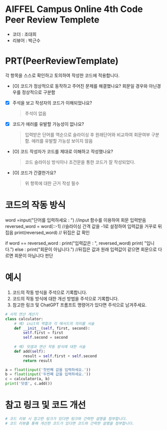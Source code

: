 # AIFFEL Campus Online 4th Code Peer Review Templete
- 코더 : 조대희
- 리뷰어 : 박근수


# PRT(PeerReviewTemplate) 
각 항목을 스스로 확인하고 토의하여 작성한 코드에 적용합니다.

- [O] 코드가 정상적으로 동작하고 주어진 문제를 해결했나요?
  회문일 경우와 아닌경우를 정상적으로 구분함
- [X] 주석을 보고 작성자의 코드가 이해되었나요?
  > 주석이 없음
- [X] 코드가 에러를 유발할 가능성이 없나요?
  >입력받은 단어를 역순으로 슬라이싱 후 원래단어와 비교하여 회문여부 구분함. 에러를 유발할 가능성 보이지 않음
- [O] 코드 작성자가 코드를 제대로 이해하고 작성했나요?
  > 코드 슬라이싱 방식이나 조건문을 통한 코드가 잘 작성되었다.
- [O] 코드가 간결한가요?
  > 위 항목에 대한 근거 작성 필수

# 코드의 작동 방식
word =input("단어를 입력하세요 : ")
//input 함수를 이용하여 회문 입력받음
reversed_word = word[::-1]
//슬라이싱 간격 값을 -1로 설정하여 입력값을 거꾸로 뒤집음
print(reversed_word)
// 뒤집은 값 확인

if word == reversed_word :
    print("입력값은 : ", reversed_word)
    print( "입니다.")
else :
    print("회문이 아닙니다.")
//뒤집은 값과 원래 입력값이 같으면 회문으로 다르면 회문이 아닙니다 판단    




# 예시
1. 코드의 작동 방식을 주석으로 기록합니다.
2. 코드의 작동 방식에 대한 개선 방법을 주석으로 기록합니다.
3. 참고한 링크 및 ChatGPT 프롬프트 명령어가 있다면 주석으로 남겨주세요.
```python
# 사칙 연산 계산기
class calculator:
    # 예) init의 역할과 각 매서드의 의미를 서술
    def __init__(self, first, second):
        self.first = first
        self.second = second
    
    # 예) 덧셈과 연산 작동 방식에 대한 서술
    def add(self):
        result = self.first + self.second
        return result

a = float(input('첫번째 값을 입력하세요.')) 
b = float(input('두번째 값을 입력하세요.')) 
c = calculator(a, b)
print('덧셈', c.add()) 
```

# 참고 링크 및 코드 개선
```python
# 코드 리뷰 시 참고한 링크가 있다면 링크와 간략한 설명을 첨부합니다.
# 코드 리뷰를 통해 개선한 코드가 있다면 코드와 간략한 설명을 첨부합니다.
```
